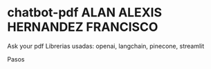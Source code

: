 # chatbot-pdf ALAN ALEXIS HERNANDEZ FRANCISCO 
Ask your pdf
Librerias usadas: openai, langchain, pinecone, streamlit

Pasos
